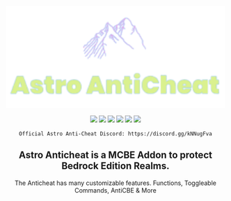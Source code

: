 <div align="center">
  <br />
    <p>
      <a href="https://astroontop.github.io/Astro-anticheat/"><img src="https://github.com/AstroOnTop/Astro-anticheat/blob/gh-pages/assets/images/banner.png" width="600" alt="Void Website" /></a>
    </p>

<div align="center">
	
  <a href="https://github.com/Collinastroontopmc1228/Astro-anticheat/releases/latest"><img src="https://img.shields.io/github/v/release/astroontop/Astro-anticheat"></a>
  <img src="https://img.shields.io/github/last-commit/astroontop/Astro-anticheat">
  <img src="https://img.shields.io/github/commit-activity/m/astroontop/Astro-anticheat">
  <img src="https://img.shields.io/github/languages/code-size/astroontop/Astro-anticheat">
  <img src="https://img.shields.io/tokei/lines/github/astroontop/Astro-anticheat">
  <img src="https://img.shields.io/github/downloads/astroontop/Astro-anticheat/total">

	Official Astro Anti-Cheat Discord: https://discord.gg/kNNugFva

Astro Anticheat is a MCBE Addon to protect Bedrock Edition Realms.
-----------------------------------------------------------------------------------------------
The Anticheat has many customizable features. Functions, Toggleable Commands, AntiCBE & More
